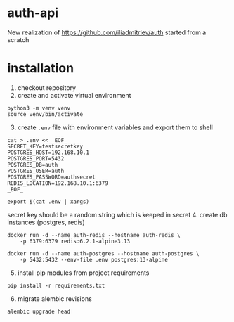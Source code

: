 # auth-api

New realization of https://github.com/iliadmitriev/auth
started from a scratch

# installation

1. checkout repository
2. create and activate virtual environment
```shell
python3 -m venv venv
source venv/bin/activate
```
3. create `.env` file with environment variables and export them to shell
```shell
cat > .env << _EOF_
SECRET_KEY=testsecretkey
POSTGRES_HOST=192.168.10.1
POSTGRES_PORT=5432
POSTGRES_DB=auth
POSTGRES_USER=auth
POSTGRES_PASSWORD=authsecret
REDIS_LOCATION=192.168.10.1:6379
_EOF_

export $(cat .env | xargs)

```
secret key should be a random string which is keeped in secret
4. create db instances (postgres, redis)
```shell
docker run -d --name auth-redis --hostname auth-redis \
    -p 6379:6379 redis:6.2.1-alpine3.13

docker run -d --name auth-postgres --hostname auth-postgres \
    -p 5432:5432 --env-file .env postgres:13-alpine
```
5. install pip modules from project requirements
```shell
pip install -r requirements.txt
```
6. migrate alembic revisions
```shell
alembic upgrade head
```
